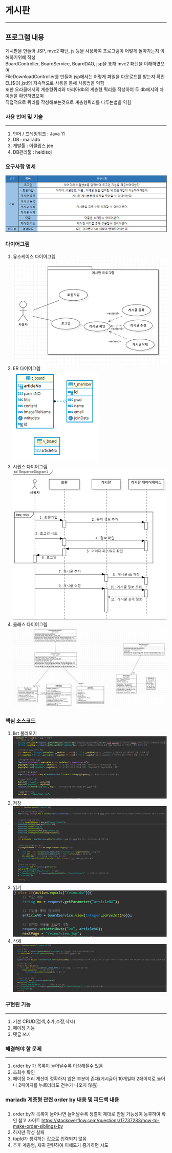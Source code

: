 # 게시판 
***
## 프로그램 내용
게시판을 만들어 JSP, mvc2 패턴, js 등을 사용하여 프로그램이 어떻게 돌아가는지 이해하기위해 작성 <br/>
BoardController, BoardService, BoardDAO, jsp을 통해 mvc2 패턴을 이해하였으며 <br/>
FileDownloadController를 만들어 jsp에서는 어떻게 파일을 다운로드를 받는지 확인 <br/>
EL(${}),jstl의 지속적으로 사용을 통해 사용법을 익힘 <br/>
또한 오라클에서의 계층형쿼리와 마리아db의 계층형 쿼리를 작성하여 두 db에서의 차이점을 확인하였으며 <br/>
직접적으로 쿼리를 작성해보는것으로 계층형쿼리를 다루는법을 익힘 <br/>

### 사용 언어 및 기술
***
1. 언어 / 프레임워크 : Java 11
2. DB : mairadb
3. 개발툴 : 이클립스 jee
4. DB관리툴 : heidisql

### 요구사항 명세<br/>
![CreatePlan](./image/Require.png)

### 다이어그램<br/>
1. 유스케이스 다이어그렘<br/>
![CreatePlan](./image/usecase.png)
2. ER 다이어그렘<br/>
![CreatePlan](./image/erd.PNG)
3. 시퀀스 다이어그렘<br/>
![CreatePlan](./image/seq.png)
4. 클래스 다이어그렘<br/>
![CreatePlan](./image/class.PNG)

### 핵심 소스코드
1. list 불러오기<br/>
![CreatePlan](./image/list.PNG)
2. 저장<br/>
![CreatePlan](./image/save.PNG)
3. 읽기 <br/>
![CreatePlan](./image/read.PNG)
4. 삭제 <br/>
![CreatePlan](./image/delete.PNG)

### 구현된 기능
*** 
1. 기본 CRUD(검색,추가,수정,삭제)
2. 페이징 기능
3. 댓글 쓰기

### 해결해야 할 문제
***
1. order by 가 목록이 늘어날수록 이상해질수 있음
2. 조회수 확인
3. 페이징 처리 계산이 정확하지 않은 부분이 존재(게시글이 10개일때 2페이지로 늘어나 2페이지를 누르더라도 건수가 나오지 않음)

### mariadb 계층형 관련 order by 내용 및 피드백 내용
###
1. order by가 목록이 늘어나면 늘어날수록 정렬이 제대로 안될 가능성이 농후하여 확인
참고 사이트
https://stackoverflow.com/questions/17737283/how-to-make-order-siblings-by
2. 하지만 작성 실패
3. topId가 생각하는 값으로 입력되지 않음
4. 추후 계층형, 재귀 관련하여 이해도가 증가하면 시도
